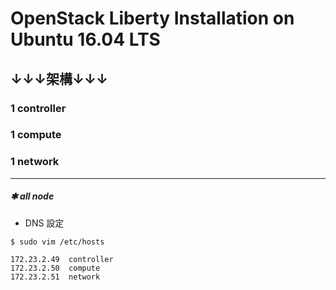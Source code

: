 # OpenStack Liberty Installation on Ubuntu 16.04 LTS
## ↓↓↓架構↓↓↓
### 1 controller 
### 1 compute 
### 1 network

------
##### **✱ all node**

* DNS 設定
```
$ sudo vim /etc/hosts
```
```vim
172.23.2.49  controller
172.23.2.50  compute
172.23.2.51  network

```


